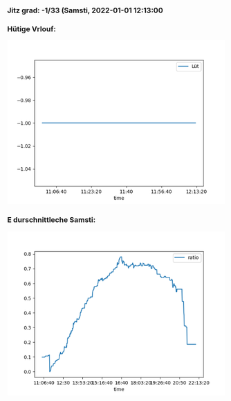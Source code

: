 ### Jitz grad: -1/33 (Samsti, 2022-01-01 12:13:00

### Hütige Vrlouf:
![Graph](Today.png)

### E durschnittleche Samsti:
![Graph](Samsti.png)